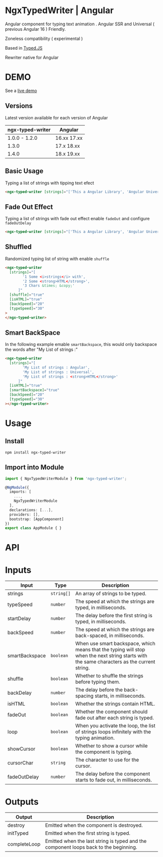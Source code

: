 # NgxTypedWriter | Angular

Angular component for typing text animation . Angular SSR and Universal ( previous Angular 16 ) Friendly.

Zoneless compatibility ( experimental )

Based in [Typed.JS](https://github.com/mattboldt/typed.js)

Rewriter native for Angular

# DEMO

See a [live demo](https://skyzerozx.github.io/ngx-typed-writer)

## Versions

Latest version available for each version of Angular

| ngx-typed-writer | Angular     |
| ---------------------- | ----------- |
| 1.0.0 - 1.2.0          | 16.xx 17.xx |
| 1.3.0                  | 17.x  18.xx |
| 1.4.0                  | 18.x  19.xx |

## Basic Usage

Typing a list of strings with tipping text efect

```html
<ngx-typed-writer [strings]="['This a Angular Library', 'Angular Universal Friendly']" [cursorChar]="'_'" [showCursor]="true" [backSpeed]="30" [typeSpeed]="30"> </ngx-typed-writer>
```

## Fade Out Effect

Typing a list of strings with fade out effect enable `fadeOut` and configure `fadeOutDelay`

```html
<ngx-typed-writer [strings]="['This a Angular Library', 'Angular Universal Friendly']" [fadeOut]="true" [fadeOutDelay]="200" [showCursor]="false" [backSpeed]="30" [typeSpeed]="30"> </ngx-typed-writer>
```

## Shuffled

Randomized typing list of string with enable `shuffle`

```html
<ngx-typed-writer
  [strings]="[
        '1 Some <i>strings</i> with',
        '2 Some <strong>HTML</strong>',
        '3 Chars &times; &copy;'
      ]"
  [shuffle]="true"
  [isHTML]="true"
  [backSpeed]="20"
  [typeSpeed]="30"
>
</ngx-typed-writer>
```

## Smart BackSpace

In the following example emable `smartBackspace`, this would only backspace the words after "My List of strings :"

```html
<ngx-typed-writer
  [strings]="[
        'My List of strings : Angular',
        'My List of strings : Universal',
        'My List of strings : <strong>HTML</strong>'
      ]"
  [isHTML]="true"
  [smartBackspace]="true"
  [backSpeed]="20"
  [typeSpeed]="30"
></ngx-typed-writer>
```

# Usage

## Install

`npm install ngx-typed-writer`

## Import into Module

```typescript
import { NgxTypedWriterModule } from 'ngx-typed-writer';

@NgModule({
  imports: [
    ...,
    NgxTypedWriterModule
  ],
  declarations: [...],
  providers: [],
  bootstrap: [AppComponent]
})
export class AppModule { }
```

# API

# Inputs

| Input          | Type       | Description                                                                 |
|----------------|------------|-----------------------------------------------------------------------------|
| strings        | `string[]` | An array of strings to be typed.                                            |
| typeSpeed      | `number`   | The speed at which the strings are typed, in milliseconds.                  |
| startDelay     | `number`   | The delay before the first string is typed, in milliseconds.                |
| backSpeed      | `number`   | The speed at which the strings are back-spaced, in milliseconds.            |
| smartBackspace | `boolean`  | When use smart backspace, which means that the typing will stop  <br> when the next string starts with the same characters as the current string.          |
| shuffle        | `boolean`  | Whether to shuffle the strings before typing them.                          |
| backDelay      | `number`   | The delay before the back-spacing starts, in milliseconds.                  |
| isHTML         | `boolean`  | Whether the strings contain HTML.                                           |
| fadeOut        | `boolean`  | Whether the component should fade out after each string is typed.           |
| loop           | `boolean`  | When you activate the loop, the list of strings loops infinitely with the typing animation. |
| showCursor     | `boolean`  | Whether to show a cursor while the component is typing.                     |
| cursorChar     | `string`   | The character to use for the cursor.                                        |
| fadeOutDelay   | `number`   | The delay before the component starts to fade out, in milliseconds.         |

# Outputs

| Output       | Description                                                                          |
|--------------|--------------------------------------------------------------------------------------|
| destroy      | Emitted when the component is destroyed.                                             |
| initTyped    | Emitted when the first string is typed.                                              |
| completeLoop | Emitted when the last string is typed and the component loops back to the beginning. |